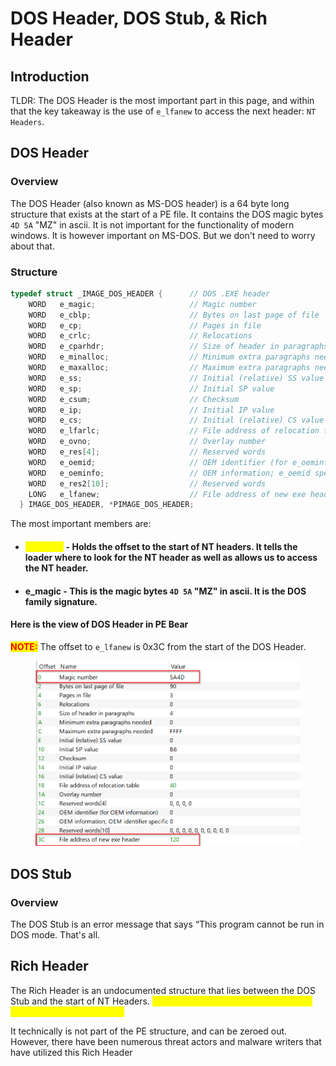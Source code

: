 # DOS Header, DOS Stub, & Rich Header

## Introduction

TLDR: The DOS Header is the most important part in this page, and within that the key takeaway is the use of `e_lfanew` to access the next header: `NT Headers`.

## DOS Header

### Overview

The DOS Header (also known as MS-DOS header) is a 64 byte long structure that exists at the start of a PE file. It contains the DOS magic bytes `4D 5A` "MZ" in ascii. It is not important for the functionality of modern windows. It is however important on MS-DOS. But we don't need to worry about that.

### Structure

```c
typedef struct _IMAGE_DOS_HEADER {      // DOS .EXE header
    WORD   e_magic;                     // Magic number
    WORD   e_cblp;                      // Bytes on last page of file
    WORD   e_cp;                        // Pages in file
    WORD   e_crlc;                      // Relocations
    WORD   e_cparhdr;                   // Size of header in paragraphs
    WORD   e_minalloc;                  // Minimum extra paragraphs needed
    WORD   e_maxalloc;                  // Maximum extra paragraphs needed
    WORD   e_ss;                        // Initial (relative) SS value
    WORD   e_sp;                        // Initial SP value
    WORD   e_csum;                      // Checksum
    WORD   e_ip;                        // Initial IP value
    WORD   e_cs;                        // Initial (relative) CS value
    WORD   e_lfarlc;                    // File address of relocation table
    WORD   e_ovno;                      // Overlay number
    WORD   e_res[4];                    // Reserved words
    WORD   e_oemid;                     // OEM identifier (for e_oeminfo)
    WORD   e_oeminfo;                   // OEM information; e_oemid specific
    WORD   e_res2[10];                  // Reserved words
    LONG   e_lfanew;                    // File address of new exe header
  } IMAGE_DOS_HEADER, *PIMAGE_DOS_HEADER;
```

The most important members are:

*   #### <mark style="color:yellow;">e\_lfanew</mark> - Holds the offset to the start of NT headers. It tells the loader where to look for the NT header as well as allows us to access the NT header.


* #### &#x20;e\_magic - This is the magic bytes `4D 5A` "MZ" in ascii. It is the DOS family signature.

#### Here is the view of DOS Header in PE Bear

<mark style="color:red;">**NOTE:**</mark> The offset to `e_lfanew` is 0x3C from the start of the DOS Header.

<figure><img src="../../../.gitbook/assets/image (3) (1) (1) (1) (1) (1) (1) (1) (1) (1).png" alt=""><figcaption></figcaption></figure>

## DOS Stub

### Overview

The DOS Stub is an error message that says “This program cannot be run in DOS mode. That's all.&#x20;

## Rich Header

The Rich Header is an undocumented structure that lies between the DOS Stub and the start of NT Headers. <mark style="color:yellow;">**It is included in executables compiled with Visual Studio Toolset.**</mark>

It technically is not part of the PE structure, and can be zeroed out. However, there have been numerous threat actors and malware writers that have utilized this Rich Header&#x20;
